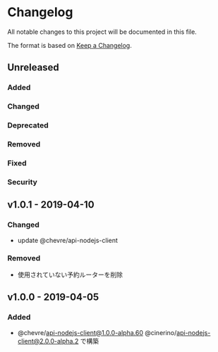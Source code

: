 # Changelog

All notable changes to this project will be documented in this file.

The format is based on [Keep a Changelog](http://keepachangelog.com/).

## Unreleased

### Added

### Changed

### Deprecated

### Removed

### Fixed

### Security

## v1.0.1 - 2019-04-10

### Changed

- update @chevre/api-nodejs-client

### Removed

- 使用されていない予約ルーターを削除

## v1.0.0 - 2019-04-05

### Added

- @chevre/api-nodejs-client@1.0.0-alpha.60 @cinerino/api-nodejs-client@2.0.0-alpha.2 で構築
